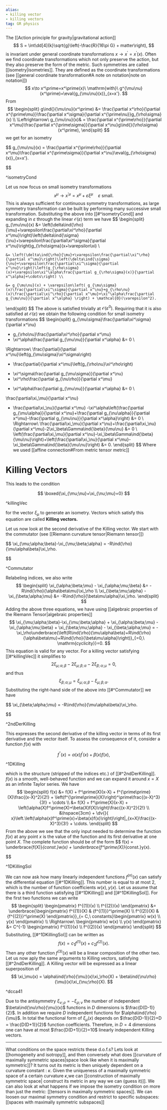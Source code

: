 ```yaml
---
alias: 
- killing vector
- killing vectors
tag: GR physics
---
```


The [[Action principle for gravity|gravitational action]]
$$
    S = \int\dd[4]{k}\sqrt{g}\left(-\frac{R}{16\pi G} + matter\right),
$$
is invariant under general coordinate transformations $x\to x^\prime=x^\prime(x)$. Often we find coordinate transformations which not only preserve the action, but they also preserve the form of the metric. Such symmetries are called [[isometry|isometries]]. They are defined as the coordinate transformations (see [[general coordinate transformation#A note on notation|note on notation]])
$$
    x\to x^\prime=x^\prime(x)\ \mathrm{with}\ g^{\mu\nu}(x^\prime)=\eval{g_{\mu\nu}(x)}_{x=x'}.
$$
From 
$$
\begin{split}
    g\ind{}{\mu\nu}(x^\prime) &= \frac{\partial x^\rho}{\partial x^{\prime\mu}}\frac{\partial x^\sigma}{\partial x^{\prime\nu}}g_{\rho\sigma}(x) \\
    \Leftrightarrow\ g_{\mu\nu}(x)& = \frac{\partial x^{\prime\rho}}{\partial x^\mu}\frac{\partial x^{\prime\sigma}}{\partial x^\nu}g\ind{}{\rho\sigma}(x^\prime),
\end{split}
$$
we get for an isometry


$$
    g_{\mu\nu}(x) = \frac{\partial x^{\prime\rho}}{\partial x^\mu}\frac{\partial x^{\prime\sigma}}{\partial x^\nu}\eval{g_{\rho\sigma}(x)}_{x=x'}.

$$

^isometryCond

Let us now focus on small isometry transformations
$$
    x^\mu\to x^{\prime\mu}=x^\mu+\varepsilon\xi^\mu\quad \varepsilon\ \mathrm{small}.
$$
This is always sufficient for continuous symmetry transformations, as large symmetry transformation can be built by performing many successive small transformation. Substituting the above into [[#^isometryCond]] and expanding in $\varepsilon$ through the linear $\mathcal{O}(\varepsilon)$ term we have
$$
\begin{split}
    g_{\mu\nu}(x) &= \left(\delta\ind{\rho}{\mu}+\varepsilon\frac{\partial\xi^\rho}{\partial x^\mu}\right)\left(\delta\ind{\sigma}{\nu}+\varepsilon\frac{\partial\xi^\sigma}{\partial x^\nu}\right)g_{\rho\sigma}(x+\varepsilon\xi) \\
    
    &= \left(\delta\ind{\rho}{\mu}+\varepsilon\frac{\partial\xi^\rho}{\partial x^\mu}\right)\left(\delta\ind{\sigma}{\nu}+\varepsilon\frac{\partial\xi^\sigma}{\partial x^\nu}\right)\left(g_{\rho\sigma}(x)+\varepsilon\xi^\alpha\frac{\partial g_{\rho\sigma}(x)}{\partial x^\alpha}+\cdots\right) \\
    
    &= g_{\mu\nu}(x) + \varepsilon\left( g_{\mu\sigma}(x)\frac{\partial\xi^\sigma}{\partial x^\nu}+g_{\rho\nu}(x)\frac{\partial\xi^\rho}{\partial x^\mu}+\xi^\alpha\frac{\partial g_{\mu\nu}}{\partial x^\alpha} \right) + \mathcal{O}(\varepsilon^2).
\end{split}
$$
The above is satisfied trivially at $\mathcal{O}(\varepsilon^0)$. Requiring that it is also satisfied at $\mathcal{O}(\varepsilon)$ we obtain the following condition for small isometry transformations
$$
\begin{split}
g_{\mu\sigma}\frac{\partial\xi^\sigma}{\partial x^\nu} 
+ g_{\rho\nu}\frac{\partial\xi^\rho}{\partial x^\mu} 
+ \xi^\alpha\frac{\partial g_{\mu\nu}}{\partial x^\alpha} &= 0 \\
    
\Rightarrow\ \frac{\partial}{\partial x^\nu}\left(g_{\mu\sigma}\xi^\sigma\right) 
+ \frac{\partial}{\partial x^\mu}\left(g_{\rho\nu}\xi^\rho\right) 
- \xi^\sigma\frac{\partial g_{\mu\sigma}}{\partial x^\nu} 
- \xi^\rho\frac{\partial g_{\nu\rho}}{\partial x^\mu} 
+ \xi^\alpha\frac{\partial g_{\mu\nu}}{\partial x^\alpha} &= 0 \\

\frac{\partial\xi_\mu}{\partial x^\nu} 
+ \frac{\partial\xi_\nu}{\partial x^\mu} -\xi^\alpha\left(\frac{\partial g_{\mu\alpha}}{\partial x^\nu}+\frac{\partial g_{\nu\alpha}}{\partial x^\mu}-\frac{\partial g_{\mu\nu}}{\partial x^\alpha}\right) &= 0 \\
    \Rightarrow\ \frac{\partial\xi_\mu}{\partial x^\nu}+\frac{\partial\xi_\nu}{\partial x^\mu}-2\xi_\beta\Gamma\ind{\beta}{\mu\nu} &= 0 \\
    \left(\frac{\partial\xi_\mu}{\partial x^\nu}-\xi_\beta\Gamma\ind{\beta}{\mu\nu}\right)+\left(\frac{\partial\xi_\nu}{\partial x^\mu}-\xi_\beta\Gamma\ind{\beta}{\mu\nu}\right) &= 0.
\end{split}
$$
Where we used [[affine connection#From metric tensor metric]]

# Killing Vectors

This leads to the condition

$$
    \boxed{\xi_{\mu;\nu}+\xi_{\nu;\mu}=0}
$$

^killingVec

for the vector $\xi_\mu$ to generate an isometry. Vectors which satisfy this equation are called  **Killing vectors.**

Let us now look at the second derivative of the Killing vector. We start with the commutator (see [[Riemann curvature tensor|Riemann tensor]])

$$
    \xi_{\mu;\alpha;\beta}-\xi_{\mu;\beta;\alpha} = -R\ind{\rho}{\mu\alpha\beta}\xi_\rho.

$$

^Commutator

Relabeling indices, we also write
$$
\begin{split}
    \xi_{\alpha;\beta;\mu} - \xi_{\alpha;\mu;\beta} &= -R\ind{\rho}{\alpha\beta\mu}\xi_\rho \\
    \xi_{\beta;\mu;\alpha} - \xi_{\beta;\alpha;\mu} &= -R\ind{\rho}{\beta\mu\alpha}\xi_\rho.
\end{split}
$$
Adding the above three equations, we have using [[algebraic properties of the Riemann Tensor|algebraic properties]]
$$
    \xi_{\mu;\alpha;\beta}-\xi_{\mu;\beta;\alpha} + \xi_{\alpha;\beta;\mu} - \xi_{\alpha;\mu;\beta} + \xi_{\beta;\mu;\alpha} - \xi_{\beta;\alpha;\mu} = -\xi_\rho\underbrace{\left(R\ind{\rho}{\mu\alpha\beta}+R\ind{\rho}{\alpha\beta\mu}+R\ind{\rho}{\beta\mu\alpha}\right)}_{=0,\ \mathrm{cyclicity}}=0.
$$
This equation is valid for any vector. For a killing vector satisfying [[#^killingVec]] it simplifies to
$$
    2\xi_{\mu;\alpha;\beta}-2\xi_{\mu;\beta;\alpha}-2\xi_{\beta;\alpha;\mu} =0,
$$
and thus
$$
    \xi_{\beta;\alpha;\mu} = \xi_{\mu;\alpha;\beta}-\xi_{\mu;\beta;\alpha}.
$$
Substituting the right-hand side of the above into [[#^Commutator]] we have

$$
    \xi_{\beta;\alpha;\mu} = -R\ind{\rho}{\mu\alpha\beta}\xi_\rho.

$$

^2ndDerKilling

This expresses the second derivative of the killing vector in terms of its first derivative and the vector itself. To assess the consequence of it, consider a function $f(x)$ with

$$
    f^{\prime\prime}(x) = \alpha(x)f^\prime(x)+\beta(x)f(x),
$$

^1DKilling

which is the structure (stripped of the indices etc.) of [[#^2ndDerKilling]]. $f(x)$ is a smooth, well-behaved function and we can expand it around $x=X$ as an infinite Taylor series. We have
$$
\begin{split}
    f(x) &= f(X) + f^\prime(X)(x-X) + f^{\prime\prime}(X)\frac{(x-X)^2}{2!} + \left(f^{\prime\prime}(X)\right)^\prime\frac{(x-X)^3}{3!} + \cdots \\
    &= f(X) + f^\prime(X)(x-X) + \left(\alpha(X)f^\prime(X)+\beta(X)f(X)\right)\frac{(x-X)^2}{2!} \\
    &\hspace{3cm} + \dv{}{ x}\left.\left(\alpha(x)f^\prime(x)+\beta(x)f(x)\right)\right|_{x=X}\frac{(x-X)^3}{3!} + \cdots.
\end{split}
$$
From the above we see that the only input needed to determine the function $f(x)$ at any point $x$ is the value of the function and its first derivative at one point $X$. The complete function should be of the form
$$
    f(x) = \underbrace{f(X)}_{const.}w(x) + \underbrace{f^\prime(X)}_{const.}y(x).

$$

^1DKillingSol

We can now ask how many linearly independent functions $f^{(n)}(x)$ can satisfy the differential equation [[#^1DKilling]]. This number is equal to at most $2$, which is the number of function coefficients $w(x),\,y(x)$. Let us assume that there is a third function satisfying [[#^1DKilling]] and [[#^1DKillingSol]]. For the first two functions we can write
$$
\begin{split}
    \begin{pmatrix} f^{(1)}(x) \\ f^{(2)}(x) \end{pmatrix} &= \underbrace{\begin{pmatrix}
    f^{(1)}(X) & {f^{(1)}}^\prime(X) \\ f^{(2)}(X) & {f^{(2)}}^\prime(X)
    \end{pmatrix}}_{= C,\ constants}\begin{pmatrix} w(x) \\ y(x) \end{pmatrix} \\
    \Rightarrow\ \begin{pmatrix} w(x) \\ y(x) \end{pmatrix} &= C^{-1} \begin{pmatrix} f^{(1)}(x) \\ f^{(2)}(x) \end{pmatrix}
\end{split}
$$
Substituting, [[#^1DKillingSol]] can be written as 
$$
    f(x) = c_1f^{(1)}(x) + c_2 f^{(2)}(x).
$$
Then any other function $f^{(3)}(x)$ will be a linear composition of the other two. Let us now aply the same arguments to Killing vectors, satisfying [[#^2ndDerKilling]]. A Killing vector will be expressed as a linear superposition of 
$$
    \xi_\mu(x) = \alpha\ind{\rho}{\mu}(x)\xi_\rho(X) + \beta\ind{\nu\rho}{\mu}(x)\xi_{\nu;\rho}(X).
$$

^dcca41

Due to the  antisymmetry $\xi_{\nu;\rho}=-\xi_{\rho;\nu}$ the number of independent $\beta\ind{\nu\rho}{\mu}(x)$ functions in $D$ dimensions is $\frac{D(D-1)}{2}$. In addition we require $D$ independent functions for $\alpha\ind{\rho}{\mu}$. In total the functional form of $\xi_\mu(x)$ depends on $\frac{D(D-1)}{2}+D = \frac{D(D+1)}{2}$ function coefficients. Therefore, in $D=4$ dimensions one can have at most $\frac{D(D+1)}{2}=10$ linearly independent Killing vectors.

---
What conditions on the space restricts these d.o.f.s? Lets look at [[homogeneity and isotropy]], and then conversely what does [[curvature of maximally symmetric spaces|space look like when it is maximally symmetric]]? It turns out its metric is then uniquely dependent on a curvature constant : $\kappa$. Given the uniqueness of a maximally symmetric space of a certain curvature $\kappa$,we can [[construction of maximally symmetric space| construct its metric in any way we can (guess it)]]. We can also look at what happens if we impose the isometry condition on more than just the metric: [[tensors in maximally symmetric spaces]]. We can loosen our maximal symmetry condition and restrict to specific subspaces: [[spaces with maximally symmetric subspaces]]

